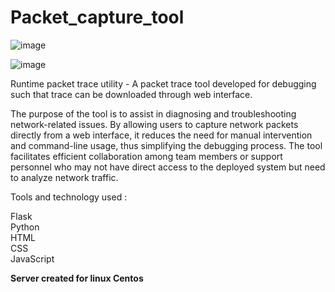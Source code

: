# Packet_capture_tool

![image](https://github.com/irutika/Packet_capture_tool/assets/106487590/02b62ae7-c470-4cdd-a91c-e8b9aef6f042)

![image](https://github.com/irutika/Packet_capture_tool/assets/106487590/99daed37-ffef-42eb-9d26-653daad1d2e4)

Runtime packet trace utility - A packet trace tool developed for debugging such that trace can be downloaded through web interface.

The purpose of the tool is to assist in diagnosing and troubleshooting network-related issues.
By allowing users to capture network packets directly from a web interface, it reduces the need for manual intervention and command-line usage, thus simplifying the debugging process.
The tool facilitates efficient collaboration among team members or support personnel who may not have direct access to the deployed system but need to analyze network traffic.

Tools and technology used :

Flask</br>
Python</br>
HTML</br>
CSS</br>
JavaScript

**Server created for linux Centos**







